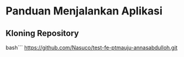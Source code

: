 # Panduan Menjalankan Aplikasi

## Kloning Repository
bash```
https://github.com/Nasuco/test-fe-ptmauju-annasabdulloh.git
```